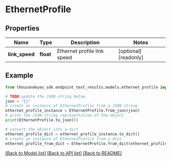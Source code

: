 # EthernetProfile


## Properties

Name | Type | Description | Notes
------------ | ------------- | ------------- | -------------
**link_speed** | **float** | Ethernet profile link speed | [optional] [readonly] 

## Example

```python
from thousandeyes_sdk.endpoint_test_results.models.ethernet_profile import EthernetProfile

# TODO update the JSON string below
json = "{}"
# create an instance of EthernetProfile from a JSON string
ethernet_profile_instance = EthernetProfile.from_json(json)
# print the JSON string representation of the object
print(EthernetProfile.to_json())

# convert the object into a dict
ethernet_profile_dict = ethernet_profile_instance.to_dict()
# create an instance of EthernetProfile from a dict
ethernet_profile_from_dict = EthernetProfile.from_dict(ethernet_profile_dict)
```
[[Back to Model list]](../README.md#documentation-for-models) [[Back to API list]](../README.md#documentation-for-api-endpoints) [[Back to README]](../README.md)


